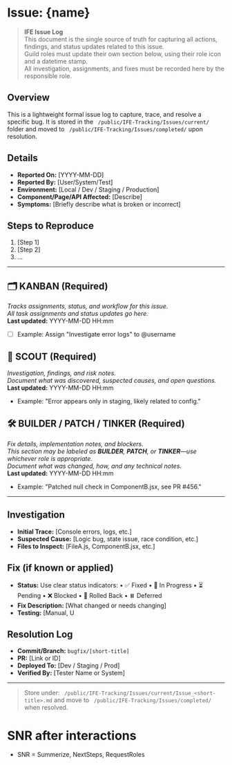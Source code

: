 # Issue: {name}

> **IFE Issue Log**  
> This document is the single source of truth for capturing all actions, findings, and status updates related to this issue.  
> Guild roles must update their own section below, using their role icon and a datetime stamp.  
> All investigation, assignments, and fixes must be recorded here by the responsible role.

## Overview
This is a lightweight formal issue log to capture, trace, and resolve a specific bug. It is stored in the ` /public/IFE-Tracking/Issues/current/` folder and moved to ` /public/IFE-Tracking/Issues/completed/` upon resolution.

## Details
- **Reported On:** [YYYY-MM-DD]
- **Reported By:** [User/System/Test]
- **Environment:** [Local / Dev / Staging / Production]
- **Component/Page/API Affected:** [Describe]
- **Symptoms:** [Briefly describe what is broken or incorrect]

## Steps to Reproduce
1. [Step 1]
2. [Step 2]
3. ...

---

## 🗂️ KANBAN (Required)
_Tracks assignments, status, and workflow for this issue.  
All task assignments and status updates go here._  
**Last updated:** YYYY-MM-DD HH:mm

- [ ] Example: Assign "Investigate error logs" to @username

## 🧭 SCOUT (Required)
_Investigation, findings, and risk notes.  
Document what was discovered, suspected causes, and open questions._  
**Last updated:** YYYY-MM-DD HH:mm

- Example: "Error appears only in staging, likely related to config."

## 🛠️ BUILDER / PATCH / TINKER (Required)
_Fix details, implementation notes, and blockers.  
This section may be labeled as **BUILDER**, **PATCH**, or **TINKER**—use whichever role is appropriate.  
Document what was changed, how, and any technical notes._  
**Last updated:** YYYY-MM-DD HH:mm

- Example: "Patched null check in ComponentB.jsx, see PR #456."

---

## Investigation
- **Initial Trace:** [Console errors, logs, etc.]
- **Suspected Cause:** [Logic bug, state issue, race condition, etc.]
- **Files to Inspect:** [FileA.js, ComponentB.jsx, etc.]

## Fix (if known or applied)
- **Status:**
Use clear status indicators:
	•	✅ Fixed
	•	🚧 In Progress
	•	⏳ Pending
	•	❌ Blocked
	•	🔁 Rolled Back
	•	⏸️  Deferred
- **Fix Description:** [What changed or needs changing]
- **Testing:** [Manual, U

## Resolution Log
- **Commit/Branch:** `bugfix/[short-title]`
- **PR:** [Link or ID]
- **Deployed To:** [Dev / Staging / Prod]
- **Verified By:** [Tester Name or System]

---

> Store under: ` /public/IFE-Tracking/Issues/current/Issue_<short-title>.md` and move to ` /public/IFE-Tracking/Issues/completed/` when resolved. 

# SNR after interactions
- SNR = Summerize, NextSteps, RequestRoles
